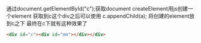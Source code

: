 通过document.getElementById("c");获取document
createElement用js创建一个element
获取到c这个div之后可以使用 c.appendChild(a); 将创建的element放到c之下
最终在c下就有这种效果了
```html
<div id="c"><div id="mm"></div></div>
```
